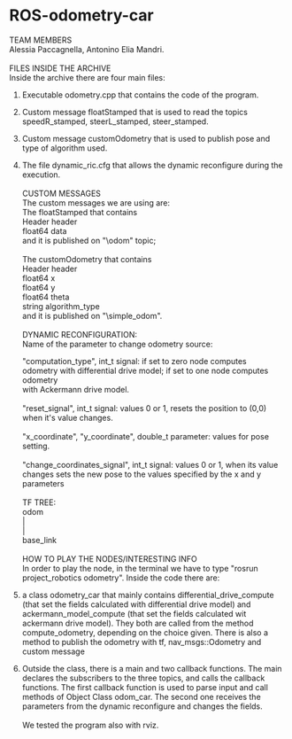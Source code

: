 # ROS-odometry-car

TEAM MEMBERS<br>
Alessia Paccagnella, Antonino Elia Mandri.<br><br>
FILES INSIDE THE ARCHIVE<br>
Inside the archive there are four main files:<br>
1) Executable odometry.cpp that contains the code of the program.<br>
2) Custom message floatStamped that is used to read the topics speedR_stamped, steerL_stamped, steer_stamped.<br>
3) Custom message customOdometry that is used to publish pose and type of algorithm used.<br>
4) The file dynamic_ric.cfg that allows the dynamic reconfigure during the execution.<br><br>
CUSTOM MESSAGES<br>
The custom messages we are using are:<br>
The floatStamped that contains<br>
	Header header<br>
	float64 data<br>
and it is published on "\odom" topic;<br><br>
The customOdometry that contains<br>
	Header header<br>
	float64 x<br>
	float64 y<br>
	float64 theta<br>
	string algorithm_type<br>
and it is published on "\simple_odom".<br><br>
DYNAMIC RECONFIGURATION:<br>
Name of the parameter to change odometry source:<br>

	"computation_type", int_t signal: if set to zero node computes <br>
	odometry with differential drive model; if set to one node computes odometry <br>
	with Ackermann drive model.<br><br>
	"reset_signal", int_t signal: values 0 or 1, resets the position to (0,0)<br>
	when it's value changes.<br><br>
	"x_coordinate", "y_coordinate", double_t parameter: values for pose setting.<br><br>
	"change_coordinates_signal", int_t signal: values 0 or 1, when its value changes
	sets the new pose to the values specified by the x and y parameters<br><br>
TF TREE:<br>
	 odom<br>
	  |<br>
	  |<br>
	base_link<br><br>
HOW TO PLAY THE NODES/INTERESTING INFO<br>
In order to play the node, in the terminal we have to type "rosrun project_robotics odometry". Inside the code there are:<br>
1) a class odometry_car that mainly contains differential_drive_compute (that set the fields calculated with differential drive model) and ackermann_model_compute (that set the fields calculated wit ackermann drive model). They both are called from the method compute_odometry, depending on the choice given. There is also a method to publish the odometry with tf, nav_msgs::Odometry and custom message<br>
2) Outside the class, there is a main and two callback functions. The main declares the subscribers to the three topics, and calls the callback functions. The first callback function is used to parse input and call methods of Object Class odom_car. The second one receives the parameters from the dynamic reconfigure and changes the fields. <br><br>
We tested the program also with rviz.
